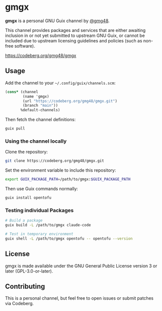 # gmgx

**gmgx** is a personal GNU Guix channel by
[@gmg48](https://codeberg.org/gmg48).

This channel provides packages and services that are either awaiting inclusion
in or not yet submitted to upstream GNU Guix, or cannot be included due to
upstream licensing guidelines and policies (such as non-free software).

https://codeberg.org/gmg48/gmgx

## Usage

Add the channel to your `~/.config/guix/channels.scm`:

```scheme
(cons* (channel
        (name 'gmgx)
        (url "https://codeberg.org/gmg48/gmgx.git")
        (branch "main"))
       %default-channels)
```

Then fetch the channel definitions:

```bash
guix pull
```

### Using the channel locally

Clone the repository:

```bash
git clone https://codeberg.org/gmg48/gmgx.git
```

Set the environment variable to include this repository:

```bash
export GUIX_PACKAGE_PATH=/path/to/gmgx:$GUIX_PACKAGE_PATH
```

Then use Guix commands normally:

```bash
guix install opentofu
```

### Testing individual Packages

```bash
# Build a package
guix build -L /path/to/gmgx claude-code

# Test in temporary environment
guix shell -L /path/to/gmgx opentofu -- opentofu --version
```

## License

gmgx is made available under the GNU General Public License version 3 or
later (GPL-3.0-or-later).

## Contributing

This is a personal channel, but feel free to open issues or submit patches via
Codeberg.
